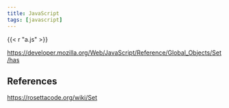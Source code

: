 ```yaml
---
title: JavaScript
tags: [javascript]
---
```


{{< r "a.js" >}}

<https://developer.mozilla.org/Web/JavaScript/Reference/Global_Objects/Set/has>

## References

<https://rosettacode.org/wiki/Set>
